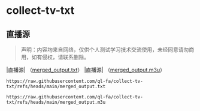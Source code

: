 # collect-tv-txt

## 直播源
> 声明：内容均来自网络，仅供个人测试学习技术交流使用，未经同意请勿商用，如有侵权，请联系删除。


|直播源| （[merged_output.txt](https://ghp.ci/raw.githubusercontent.com/ql-fa/collect-tv-txt/main/merged_output.txt)）
|直播源| （[merged_output.m3u](https://ghp.ci/raw.githubusercontent.com/ql-fa/collect-tv-txt/main/merged_output.m3u)）


```
https://raw.githubusercontent.com/ql-fa/collect-tv-txt/refs/heads/main/merged_output.txt
```
```
https://raw.githubusercontent.com/ql-fa/collect-tv-txt/refs/heads/main/merged_output.m3u
```


